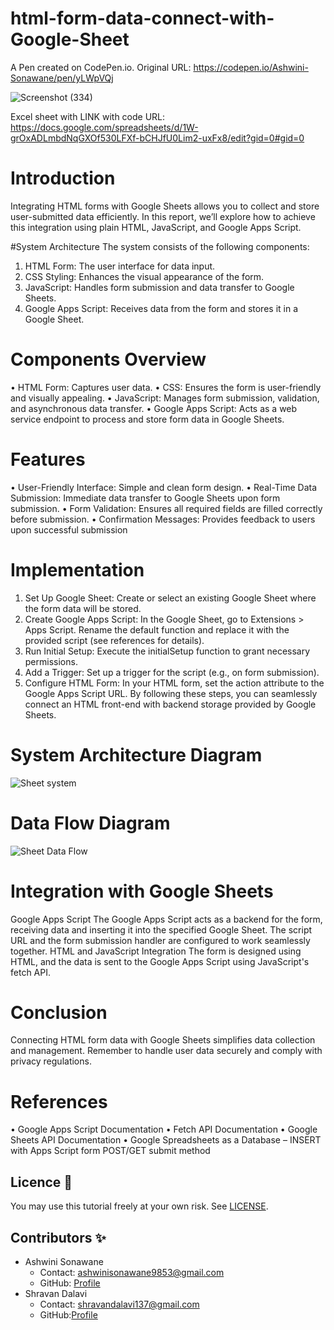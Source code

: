 # html-form-data-connect-with-Google-Sheet

A Pen created on CodePen.io. Original URL: https://codepen.io/Ashwini-Sonawane/pen/yLWpVQj

![Screenshot (334)](https://github.com/SonawaneAshwini/html-form-data-connect-with-Google-Sheet/assets/172588428/2ca12a1f-39a2-49c2-9fb7-45142761f3c9)

Excel sheet with LINK with code URL:
https://docs.google.com/spreadsheets/d/1W-grOxADLmbdNqGXOf530LFXf-bCHJfU0Lim2-uxFx8/edit?gid=0#gid=0

# Introduction
Integrating HTML forms with Google Sheets allows you to collect and store user-submitted data efficiently. In this report, we’ll explore how to achieve this integration using plain HTML, JavaScript, and Google Apps Script.

#System Architecture
The system consists of the following components:
1.	HTML Form: The user interface for data input.
2.	CSS Styling: Enhances the visual appearance of the form.
3.	JavaScript: Handles form submission and data transfer to Google Sheets.
4.	Google Apps Script: Receives data from the form and stores it in a Google Sheet.
   
# Components Overview
•	HTML Form: Captures user data.
•	CSS: Ensures the form is user-friendly and visually appealing.
•	JavaScript: Manages form submission, validation, and asynchronous data transfer.
•	Google Apps Script: Acts as a web service endpoint to process and store form data in Google Sheets.

# Features
•	User-Friendly Interface: Simple and clean form design.
•	Real-Time Data Submission: Immediate data transfer to Google Sheets upon form submission.
•	Form Validation: Ensures all required fields are filled correctly before submission.
•	Confirmation Messages: Provides feedback to users upon successful submission

# Implementation
1.	Set Up Google Sheet: Create or select an existing Google Sheet where the form data will be stored.
2.	Create Google Apps Script: In the Google Sheet, go to Extensions > Apps Script. Rename the default function and replace it with the provided script (see references for details).
3.	Run Initial Setup: Execute the initialSetup function to grant necessary permissions.
4.	Add a Trigger: Set up a trigger for the script (e.g., on form submission).
5.	Configure HTML Form: In your HTML form, set the action attribute to the Google Apps Script URL.
By following these steps, you can seamlessly connect an HTML front-end with backend storage provided by Google Sheets.



# System Architecture Diagram
![Sheet system](https://github.com/SonawaneAshwini/html-form-data-connect-with-Google-Sheet/assets/172588428/55197805-aa2d-4ef0-ac87-35acd3755f9e)

 
# Data Flow Diagram
![Sheet Data Flow](https://github.com/SonawaneAshwini/html-form-data-connect-with-Google-Sheet/assets/172588428/bfe58379-efc8-4437-9aec-441bd5f22578)

 
# Integration with Google Sheets
Google Apps Script
The Google Apps Script acts as a backend for the form, receiving data and inserting it into the specified Google Sheet. The script URL and the form submission handler are configured to work seamlessly together.
HTML and JavaScript Integration
The form is designed using HTML, and the data is sent to the Google Apps Script using JavaScript's fetch API.

# Conclusion
Connecting HTML form data with Google Sheets simplifies data collection and management. Remember to handle user data securely and comply with privacy regulations.

 # References
•	Google Apps Script Documentation
•	Fetch API Documentation
•	Google Sheets API Documentation
•	Google Spreadsheets as a Database – INSERT with Apps Script form POST/GET submit method

## Licence 📜
You may use this tutorial freely at your own risk. See [LICENSE](./LICENSE).

## Contributors ✨
- Ashwini Sonawane
  - Contact: ashwinisonawane9853@gmail.com
  - GitHub: [Profile](https://github.com/SonawaneAshwini)
- Shravan Dalavi
  - Contact: shravandalavi137@gmail.com
  - GitHub:[Profile]( https://github.com/ShravanDalavi)

